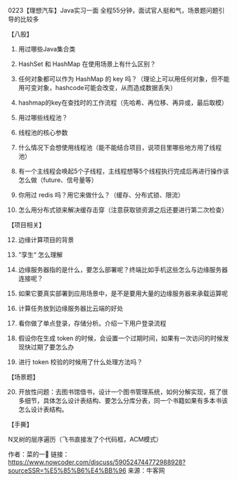 0223【理想汽车】Java实习一面
全程55分钟，面试官人挺和气，场景题问题引导的比较多

【八股】

1. 用过哪些Java集合类

2. HashSet 和 HashMap 在使用场景上有什么区别？

3. 任何对象都可以作为 HashMap 的 key 吗？（理论上可以用任何对象，但不能用可变对象，hashcode可能会改变，从而造成数据丢失）

4. hashmap的key在查找时的工作流程（先哈希、再位移、再异或，最后取模）

5. 用过哪些线程池？

6. 线程池的核心参数

7. 什么情况下会想使用线程池（能不能结合项目，说项目里哪些地方用了线程池）

8. 有一个主线程会唤起5个子线程，主线程想等5个线程执行完成后再进行操作该怎么做（future、信号量等）

9. 你用过 redis 吗？用它来做什么？（缓存、分布式锁、限流）

10. 怎么用分布式锁来解决缓存击穿（注意获取锁资源之后还要进行第二次检查）

【项目相关】

12. 边缘计算项目的背景

13. ”孪生“ 怎么理解

14. 边缘服务器指的是什么，要怎么部署呢？终端比如手机这些怎么与边缘服务器连接呢？

15. 如果它要真实部署到应用场景中，是不是要用大量的边缘服务器来承载运算呢

16. 计算任务放到边缘服务器比云端的好处

17. 看你做了单点登录，存储分析。介绍一下用户登录流程

18. 假设你在生成 token 的时候，会设置一个过期时间，如果有一次访问的时候发现快过期了要怎么办

19. 进行 token 校验的时候用了什么处理方法吗？

【场景题】

20. 开放性问题：去图书馆借书，设计一个图书管理系统，如何分解实现，抠了很多细节，具体怎么设计表结构、要怎么分库分表，同一个书籍如果有多本书该怎么设计表结构。

【手撕】

N叉树的层序遍历（飞书直接发了个代码框，ACM模式）

作者：菜的一🌱
链接：https://www.nowcoder.com/discuss/590524744772988928?sourceSSR=%E5%85%B6%E4%BB%96
来源：牛客网